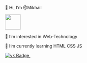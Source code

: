 <div id="header" align="left">
  <p>👋 Hi, I’m @Mikhail</p><img src="https://media.giphy.com/media/M9gbBd9nbDrOTu1Mqx/giphy.gif" width="50"/>
  <p>👀 I’m interested in Web-Technology</p>
  <p>🌱 I’m currently learning HTML CSS JS</p>
  <div id="badges">
    <a href="https://vk.com/mikhailfrolov1">
      <img src="https://img.shields.io/badge/vk-blue?style=for-the-badge&logo=vk&logoColor=white" alt="vk Badge"/>
    </a>
    <img src="https://komarev.com/ghpvc/?username=KaRToSHoW&style=flat-square&color=blue" alt=""/>
  </div>
</div>
